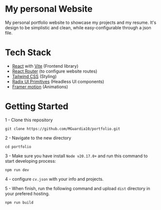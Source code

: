 # My personal Website

My personal portfolio website to showcase my projects and my resume. It's design to be simplistic and clean, while easy-configurable through a json file.

# Tech Stack
- [React](https://es.react.dev/) with [Vite](https://vitejs.dev/) (Frontend library)
- [React Router](https://reactrouter.com/en/main) (to configure website routes)
- [Tailwind CSS](https://tailwindcss.com/) (Styling)
- [Radix UI Primitives](https://www.radix-ui.com/primitives) (Headless UI components)
- [Framer motion](https://www.framer.com/) (Animations)

# Getting Started

1 - Clone this repository
	
	git clone https://github.com/MGuardia10/portfolio.git
2 - Navigate to the new directory
	
	cd portfolio
3 - Make sure you have install `Node v20.17.0+` and run this command to start developing process:

	npm run dev
4 - configure `cv.json` with your info and projects.

5 - When finish, run the following command and upload `dist` directory in your prefered hosting.

	npm run build
